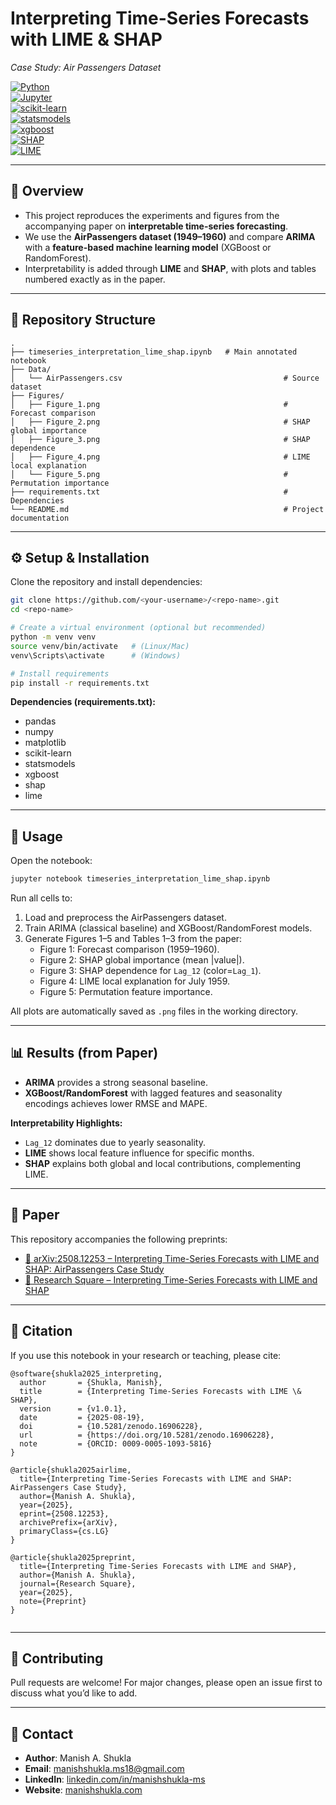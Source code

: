 # Interpreting Time-Series Forecasts with LIME & SHAP
*Case Study: Air Passengers Dataset*

[![Python](https://img.shields.io/badge/Python-3.8%2B-blue.svg)](https://www.python.org/)  
[![Jupyter](https://img.shields.io/badge/Jupyter-Notebook-orange.svg)](https://jupyter.org/)  
[![scikit-learn](https://img.shields.io/badge/ML-ScikitLearn-green.svg)](https://scikit-learn.org/stable/)  
[![statsmodels](https://img.shields.io/badge/Stats-Statsmodels-blue.svg)](https://www.statsmodels.org/)  
[![xgboost](https://img.shields.io/badge/Boosting-XGBoost-red.svg)](https://xgboost.readthedocs.io/)  
[![SHAP](https://img.shields.io/badge/Explainability-SHAP-brightgreen.svg)](https://shap.readthedocs.io/)  
[![LIME](https://img.shields.io/badge/Explainability-LIME-yellow.svg)](https://github.com/marcotcr/lime)  

---

## 📌 Overview
- This project reproduces the experiments and figures from the accompanying paper on **interpretable time-series forecasting**.  
- We use the **AirPassengers dataset (1949–1960)** and compare **ARIMA** with a **feature-based machine learning model** (XGBoost or RandomForest).  
- Interpretability is added through **LIME** and **SHAP**, with plots and tables numbered exactly as in the paper.

---

## 📂 Repository Structure
```
.
├── timeseries_interpretation_lime_shap.ipynb   # Main annotated notebook
├── Data/
│   └── AirPassengers.csv                                    # Source dataset
├── Figures/
│   ├── Figure_1.png                                         # Forecast comparison
│   ├── Figure_2.png                                         # SHAP global importance
│   ├── Figure_3.png                                         # SHAP dependence
│   ├── Figure_4.png                                         # LIME local explanation
│   └── Figure_5.png                                         # Permutation importance
├── requirements.txt                                         # Dependencies
└── README.md                                                # Project documentation
```

---

## ⚙️ Setup & Installation
Clone the repository and install dependencies:

```bash
git clone https://github.com/<your-username>/<repo-name>.git
cd <repo-name>

# Create a virtual environment (optional but recommended)
python -m venv venv
source venv/bin/activate   # (Linux/Mac)
venv\Scripts\activate      # (Windows)

# Install requirements
pip install -r requirements.txt
```

**Dependencies (requirements.txt):**
- pandas  
- numpy  
- matplotlib  
- scikit-learn  
- statsmodels  
- xgboost  
- shap  
- lime  

---

## 🚀 Usage
Open the notebook:

```bash
jupyter notebook timeseries_interpretation_lime_shap.ipynb
```

Run all cells to:
1. Load and preprocess the AirPassengers dataset.  
2. Train ARIMA (classical baseline) and XGBoost/RandomForest models.  
3. Generate Figures 1–5 and Tables 1–3 from the paper:
   - Figure 1: Forecast comparison (1959–1960).  
   - Figure 2: SHAP global importance (mean |value|).  
   - Figure 3: SHAP dependence for `Lag_12` (color=`Lag_1`).  
   - Figure 4: LIME local explanation for July 1959.  
   - Figure 5: Permutation feature importance.  

All plots are automatically saved as `.png` files in the working directory.

---

## 📊 Results (from Paper)
- **ARIMA** provides a strong seasonal baseline.  
- **XGBoost/RandomForest** with lagged features and seasonality encodings achieves lower RMSE and MAPE.  

**Interpretability Highlights:**
- `Lag_12` dominates due to yearly seasonality.  
- **LIME** shows local feature influence for specific months.  
- **SHAP** explains both global and local contributions, complementing LIME.  

---

## 📖 Paper

This repository accompanies the following preprints:

- [📰 arXiv:2508.12253 – Interpreting Time-Series Forecasts with LIME and SHAP: AirPassengers Case Study](https://arxiv.org/abs/2508.12253)  
- [📑 Research Square – Interpreting Time-Series Forecasts with LIME and SHAP](https://www.researchsquare.com/article/rs-7358158/v1)  


---

## 📝 Citation
If you use this notebook in your research or teaching, please cite:

```
@software{shukla2025_interpreting,
  author       = {Shukla, Manish},
  title        = {Interpreting Time-Series Forecasts with LIME \& SHAP},
  version      = {v1.0.1},
  date         = {2025-08-19},
  doi          = {10.5281/zenodo.16906228},
  url          = {https://doi.org/10.5281/zenodo.16906228},
  note         = {ORCID: 0009-0005-1093-5816}
}

@article{shukla2025airlime,
  title={Interpreting Time-Series Forecasts with LIME and SHAP: AirPassengers Case Study},
  author={Manish A. Shukla},
  year={2025},
  eprint={2508.12253},
  archivePrefix={arXiv},
  primaryClass={cs.LG}
}

@article{shukla2025preprint,
  title={Interpreting Time-Series Forecasts with LIME and SHAP},
  author={Manish A. Shukla},
  journal={Research Square},
  year={2025},
  note={Preprint}
}


```

---

## 🤝 Contributing
Pull requests are welcome! For major changes, please open an issue first to discuss what you’d like to add.

---

## 📧 Contact
- **Author**: Manish A. Shukla  
- **Email**: manishshukla.ms18@gmail.com  
- **LinkedIn**: [linkedin.com/in/manishshukla-ms](https://www.linkedin.com/in/manishshukla-ms)  
- **Website**: [manishshukla.com](https://www.manishshukla.com)  
